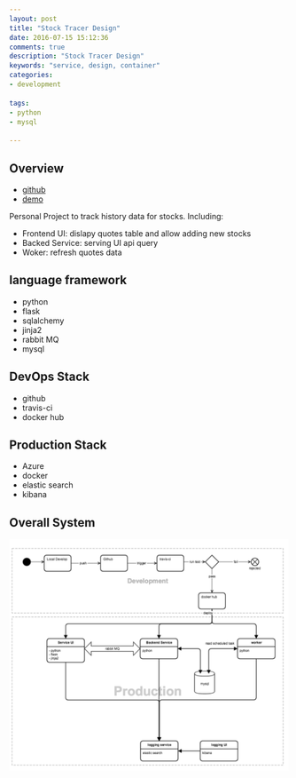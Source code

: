 ```yaml
---
layout: post
title: "Stock Tracer Design"
date: 2016-07-15 15:12:36
comments: true
description: "Stock Tracer Design"
keywords: "service, design, container"
categories:
- development

tags:
- python
- mysql

---
```


## Overview
- [github](https://github.com/ning-yang/stock_tracer)
- [demo](http://stock.ningy.me)

Personal Project to track history data for stocks. Including:
- Frontend UI: dislapy quotes table and allow adding new stocks
- Backed Service: serving UI api query
- Woker: refresh quotes data 

## language framework
- python
- flask
- sqlalchemy
- jinja2
- rabbit MQ
- mysql 

## DevOps Stack
- github
- travis-ci
- docker hub 

## Production Stack
- Azure
- docker
- elastic search
- kibana

## Overall System
![test link](/assets/images/stock_tracer.png)
